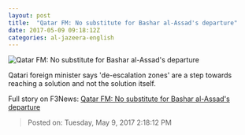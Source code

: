 ```yaml
---
layout: post
title:  "Qatar FM: No substitute for Bashar al-Assad's departure"
date: 2017-05-09 09:18:12Z
categories: al-jazeera-english
---
```


![Qatar FM: No substitute for Bashar al-Assad's departure](http://www.aljazeera.com/mritems/Images/2017/5/4/96c47f920f1447218086c656244f3479_18.jpg)

Qatari foreign minister says 'de-escalation zones' are a step towards reaching a solution and not the solution itself.


Full story on F3News: [Qatar FM: No substitute for Bashar al-Assad's departure](http://www.f3nws.com/n/ycJcyB)

> Posted on: Tuesday, May 9, 2017 2:18:12 PM
